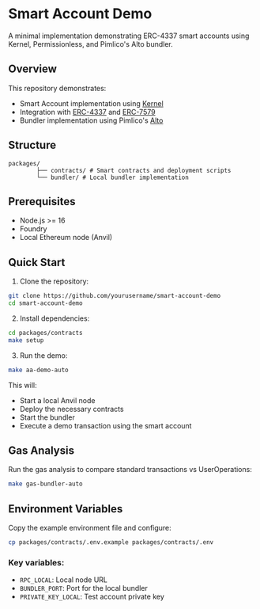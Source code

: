 # Smart Account Demo

A minimal implementation demonstrating ERC-4337 smart accounts using Kernel, Permissionless, and Pimlico's Alto bundler.

## Overview

This repository demonstrates:
- Smart Account implementation using [Kernel](https://github.com/zerodevapp/kernel)
- Integration with [ERC-4337](https://eips.ethereum.org/EIPS/eip-4337) and [ERC-7579](https://eips.ethereum.org/EIPS/eip-7579)
- Bundler implementation using Pimlico's [Alto](https://github.com/pimlicolabs/alto)

## Structure
```
packages/  
        ├── contracts/ # Smart contracts and deployment scripts     
        └── bundler/ # Local bundler implementation
```

## Prerequisites

- Node.js >= 16
- Foundry
- Local Ethereum node (Anvil)

## Quick Start

1. Clone the repository:
```bash
git clone https://github.com/yourusername/smart-account-demo
cd smart-account-demo
```

2. Install dependencies:
```bash
cd packages/contracts
make setup
```

3. Run the demo:
```bash
make aa-demo-auto
```

This will:  
- Start a local Anvil node
- Deploy the necessary contracts
- Start the bundler
- Execute a demo transaction using the smart account

## Gas Analysis
Run the gas analysis to compare standard transactions vs UserOperations:
```bash
make gas-bundler-auto
```

## Environment Variables
Copy the example environment file and configure:

```bash
cp packages/contracts/.env.example packages/contracts/.env
```

### Key variables:

- `RPC_LOCAL`: Local node URL
- `BUNDLER_PORT`: Port for the local bundler
- `PRIVATE_KEY_LOCAL`: Test account private key

